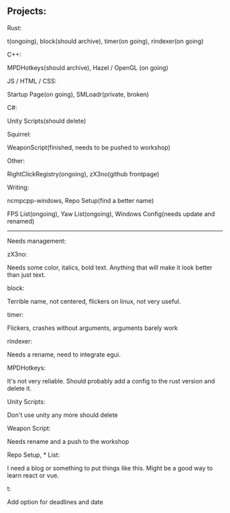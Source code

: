 ## Projects:
Rust:

t(ongoing), block(should archive), timer(on going), rindexer(on going)

C++:

MPDHotkeys(should archive), Hazel / OpenGL (on going)

JS / HTML / CSS:

Startup Page(on going), SMLoadr(private, broken)

C#:

Unity Scripts(should delete) 

Squirrel:

WeaponScript(finished, needs to be pushed to workshop)

Other:

RightClickRegistry(ongoing), zX3no(github frontpage)

Writing:

ncmpcpp-windows, Repo Setup(find a better name)

FPS List(ongoing), Yaw List(ongoing), Windows Config(needs update and renamed)

---

Needs management:

zX3no:

Needs some color, italics, bold text. Anything that will make it look better than just text.

block:

Terrible name, not centered, flickers on linux, not very useful.

timer:

Flickers, crashes without arguments, arguments barely work

rindexer:

Needs a rename, need to integrate egui.

MPDHotkeys:

It's not very reliable. Should probably add a config to the rust version and delete it.

Unity Scripts:

Don't use unity any more should delete

Weapon Script:

Needs rename and a push to the workshop

Repo Setup, * List:

I need a blog or something to put things like this. Might be a good way to learn react or vue.

t:

Add option for deadlines and date
